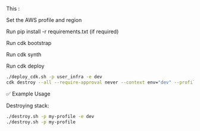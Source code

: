 This :

Set the AWS profile and region

Run pip install -r requirements.txt (if required)

Run cdk bootstrap

Run cdk synth

Run cdk deploy
```bash
./deploy_cdk.sh -p user_infra -e dev
cdk destroy --all --require-approval never --context env="dev" --profile "user_infra"
```

✅ Example Usage

Destroying stack:
```bash
./destroy.sh -p my-profile -e dev
./destroy.sh -p my-profile
```
